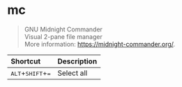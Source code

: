 # mc

> GNU Midnight Commander  
> Visual 2-pane file manager  
> More information: <https://midnight-commander.org/>.

|Shortcut|Description|
|:--|:--|
|<kbd>ALT</kbd>+<kbd>SHIFT</kbd>+<kbd>=</kbd>|Select all|
